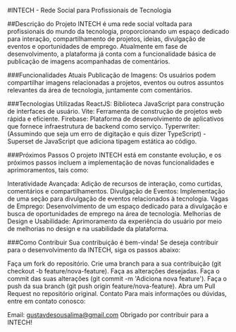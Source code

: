 #INTECH - Rede Social para Profissionais de Tecnologia

##Descrição do Projeto
INTECH é uma rede social voltada para profissionais do mundo da tecnologia, proporcionando um espaço dedicado para interação, compartilhamento de projetos, ideias, divulgação de eventos e oportunidades de emprego. Atualmente em fase de desenvolvimento, a plataforma já conta com a funcionalidade básica de publicação de imagens acompanhadas de comentários.

###Funcionalidades Atuais
Publicação de Imagens: Os usuários podem compartilhar imagens relacionadas a projetos, eventos ou outros assuntos relevantes da área de tecnologia, juntamente com comentários.

###Tecnologias Utilizadas
ReactJS: Biblioteca JavaScript para construção de interfaces de usuário.
Vite: Ferramenta de construção de projetos web rápida e eficiente.
Firebase: Plataforma de desenvolvimento de aplicativos que fornece infraestrutura de backend como serviço.
Typerwriter: (Assumindo que seja um erro de digitação e quis dizer TypeScript) - Superset de JavaScript que adiciona tipagem estática ao código.

###Próximos Passos
O projeto INTECH está em constante evolução, e os próximos passos incluem a implementação de novas funcionalidades e aprimoramentos, tais como:

Interatividade Avançada: Adição de recursos de interação, como curtidas, comentários e compartilhamentos.
Divulgação de Eventos: Implementação de uma seção para divulgação de eventos relacionados à tecnologia.
Vagas de Emprego: Desenvolvimento de um espaço dedicado para a divulgação e busca de oportunidades de emprego na área de tecnologia.
Melhorias de Design e Usabilidade: Aprimoramento da experiência do usuário por meio de melhorias no design e na usabilidade da plataforma.

###Como Contribuir
Sua contribuição é bem-vinda! Se deseja contribuir para o desenvolvimento da INTECH, siga os passos abaixo:

Faça um fork do repositório.
Crie uma branch para a sua contribuição (git checkout -b feature/nova-feature).
Faça as alterações desejadas.
Faça o commit das suas alterações (git commit -m 'Adiciona nova feature').
Faça o push da sua branch (git push origin feature/nova-feature).
Abra um Pull Request no repositório original.
Contato
Para mais informações ou dúvidas, entre em contato conosco:

Email: gustavdesousalima@gmail.com
Obrigado por contribuir para a INTECH!
